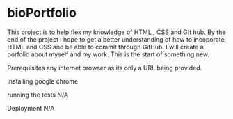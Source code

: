 # bioPortfolio
This project is to help flex my knowledge of HTML , CSS and GIt hub. By the end of the project i hope to get a better understanding of how to incoporate HTML and CSS and be able to commit through GitHub. I will create a porfolio about myself and my work. This is the start of something new.

Prerequisites any internet browser as its only a URL being provided.

Installing google chrome

running the tests N/A

Deployment N/A